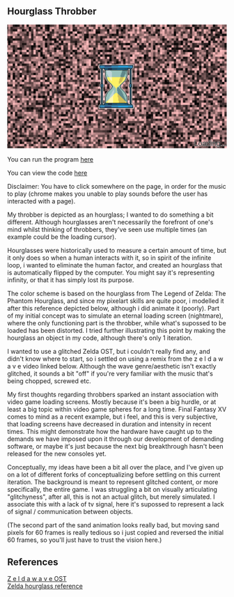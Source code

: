 ## Hourglass Throbber

![The image displays the code being run](hgpreview.png "preview")

You can run the program [here](https://9plus10savage.gitlab.io/aesthetic-programming/miniX3)

You can view the code [here](https://gitlab.com/9plus10savage/aesthetic-programming/-/blob/main/miniX3/sketch.js)

Disclaimer: You have to click somewhere on the page, in order for the music to play (chrome makes you unable to play sounds before the user has interacted with a page).

My throbber is depicted as an hourglass; I wanted to do something a bit different. Although hourglasses aren't necessarily the forefront of one's mind whilst thinking of throbbers, they've seen use multiple times (an example could be the loading cursor). 

Hourglasses were historically used to measure a certain amount of time, but it only does so when a human interacts with it, so in spirit of the infinite loop, i wanted to eliminate the human factor, and created an hourglass that is automatically flipped by the computer. You might say it's representing infinity, or that it has simply lost its purpose. 

The color scheme is based on the hourglass from The Legend of Zelda: The Phantom Hourglass, and since my pixelart skills are quite poor, i modelled it after this reference depicted below, although i did animate it (poorly). Part of my initial concept was to simulate an eternal loading screen (nightmare), where the only functioning part is the throbber, while what's supossed to be loaded has been distorted. I tried further illustrating this point by making the hourglass an object in my code, although there's only 1 iteration. 

I wanted to use a glitched Zelda OST, but i couldn't really find any, and didn't know where to start, so i settled on using a remix from the z e l d a w a v e video linked below. Although the wave genre/aesthetic isn't exactly glitched, it sounds a bit "off" if you're very familiar with the music that's being chopped, screwed etc. 

My first thoughts regarding throbbers sparked an instant association with video game loading screens. Mostly because it's been a big hurdle, or at least a big topic within video game spheres for a long time. Final Fantasy XV comes to mind as a recent example, but i feel, and this is very subjective, that loading screens have decreased in duration and intensity in recent times. This might demonstrate how the hardware have caught up to the demands we have imposed upon it through our development of demanding software, or maybe it's just because the next big breakthrough hasn't been released for the new consoles yet. 

Conceptually, my ideas have been a bit all over the place, and I've given up on a lot of different forks of conceptualizing before settling on this current iteration. The background is meant to represent glitched content, or more specifically, the entire game. I was struggling a bit on visually articulating "glitchyness", after all, this is not an actual glitch, but merely simulated. I associate this with a lack of tv signal, here it's supossed to represent a lack of signal / communication between objects. 

(The second part of the sand animation looks really bad, but moving sand pixels for 60 frames is really tedious so i just copied and reversed the initial 60 frames, so you'll just have to trust the vision here.)

## References
[Z e l d a w a v e  OST](https://www.youtube.com/watch?v=bHUvykXL8Og) <br>
[Zelda hourglass reference](https://zelda.fandom.com/wiki/Phantom_Hourglass_(Item))



